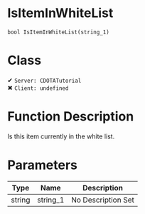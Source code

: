 # IsItemInWhiteList
```
bool IsItemInWhiteList(string_1)
```
# Class
✔ `Server: CDOTATutorial`  
✖ `Client: undefined`  

# Function Description
Is this item currently in the white list.
# Parameters
Type|Name|Description
--|--|--
string|string_1|No Description Set
